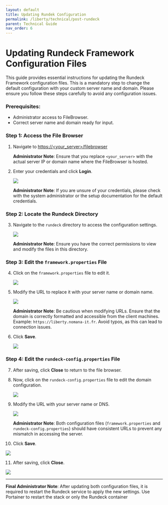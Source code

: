 ```yaml
---
layout: default
title: Updating Rundek Configuration
permalink: /liberty/technical/post-rundeck
parent: Technical Guide
nav_order: 6
---
```


# Updating Rundeck Framework Configuration Files

This guide provides essential instructions for updating the Rundeck Framework configuration files. This is a mandatory step to change the default configuration with your custom server name and domain. Please ensure you follow these steps carefully to avoid any configuration issues.

### Prerequisites:
- Administrator access to FileBrowser.
- Correct server name and domain ready for input.

### Step 1: Access the File Browser

1. Navigate to [https://&lt;your_server&gt;/filebrowser](https://liberty.nomana-it.fr/filebrowser/login)

   **Administrator Note**: Ensure that you replace `<your_server>` with the actual server IP or domain name where the FileBrowser is hosted.

2. Enter your credentials and click **Login**.

   ![](https://ajeuwbhvhr.cloudimg.io/colony-recorder.s3.amazonaws.com/files/2024-09-28/9fc30968-ed32-4ee6-a2f8-18c4f2c8cbc0/user_cropped_screenshot.jpeg?width=500)

   **Administrator Note**: If you are unsure of your credentials, please check with the system administrator or the setup documentation for the default credentials.

### Step 2: Locate the Rundeck Directory

3. Navigate to the `rundeck` directory to access the configuration settings.

   ![](https://ajeuwbhvhr.cloudimg.io/colony-recorder.s3.amazonaws.com/files/2024-09-28/b8a53ec7-cfde-44d4-a4ea-9c5e51a9a8d7/ascreenshot.jpeg?width=500)

   **Administrator Note**: Ensure you have the correct permissions to view and modify the files in this directory.

### Step 3: Edit the `framework.properties` File

4. Click on the `framework.properties` file to edit it.

   ![](https://ajeuwbhvhr.cloudimg.io/colony-recorder.s3.amazonaws.com/files/2024-09-28/bad8b33e-1efc-4934-befc-61d9da4cdbcf/ascreenshot.jpeg?width=500)

5. Modify the URL to replace it with your server name or domain name.

   ![](https://ajeuwbhvhr.cloudimg.io/colony-recorder.s3.amazonaws.com/files/2024-09-28/5ad190ef-bd52-4407-9ee7-277ac9f97208/user_cropped_screenshot.jpeg?width=500)

   **Administrator Note**: Be cautious when modifying URLs. Ensure that the domain is correctly formatted and accessible from the client machines. Example: `https://liberty.nomana-it.fr`. Avoid typos, as this can lead to connection issues.

6. Click **Save**.

   ![](https://ajeuwbhvhr.cloudimg.io/colony-recorder.s3.amazonaws.com/files/2024-09-28/33e79fff-725e-4176-b106-3c399f456386/ascreenshot.jpeg?width=500)

### Step 4: Edit the `rundeck-config.properties` File

7. After saving, click **Close** to return to the file browser.

8. Now, click on the `rundeck-config.properties` file to edit the domain configuration.

   ![](https://ajeuwbhvhr.cloudimg.io/colony-recorder.s3.amazonaws.com/files/2024-09-28/88671014-5f89-4321-8de9-9c9644f0fe7e/user_cropped_screenshot.jpeg?width=500)

9. Modify the URL with your server name or DNS.

   ![](https://ajeuwbhvhr.cloudimg.io/colony-recorder.s3.amazonaws.com/files/2024-09-28/9c2725c9-4be4-45d6-bbfc-596df0d988af/user_cropped_screenshot.jpeg?width=500)

   **Administrator Note**: Both configuration files (`framework.properties` and `rundeck-config.properties`) should have consistent URLs to prevent any mismatch in accessing the server.

10. Click **Save**.

   ![](https://ajeuwbhvhr.cloudimg.io/colony-recorder.s3.amazonaws.com/files/2024-09-28/b182708b-a011-4b18-8fd8-288394d30762/ascreenshot.jpeg?width=500)

11. After saving, click **Close**.

   ![](https://ajeuwbhvhr.cloudimg.io/colony-recorder.s3.amazonaws.com/files/2024-09-28/68e36d94-cf4a-43e7-a755-bfcca9a60434/ascreenshot.jpeg?width=500)

---

**Final Administrator Note**: After updating both configuration files, it is required to restart the Rundeck service to apply the new settings. Use Portainer to restart the stack or only the Rundeck container